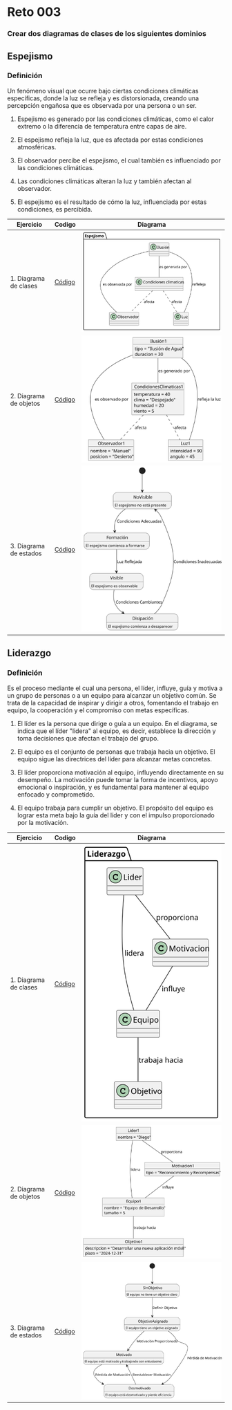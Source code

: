 # Reto 003

### Crear dos diagramas de clases de los siguientes dominios


## Espejismo

### Definición
Un fenómeno visual que ocurre bajo ciertas condiciones climáticas específicas, donde la luz se refleja y es distorsionada, creando una percepción engañosa que es observada por una persona o un ser.

1. Espejismo es generado por las condiciones climáticas, como el calor extremo o la diferencia de temperatura entre capas de aire.
   
2. El espejismo refleja la luz, que es afectada por estas condiciones atmosféricas.
   
3. El observador percibe el espejismo, el cual también es influenciado por las condiciones climáticas.
   
4. Las condiciones climáticas alteran la luz y también afectan al observador.

5. El espejismo es el resultado de cómo la luz, influenciada por estas condiciones, es percibida.


|Ejercicio|Codigo|Diagrama|
|-|-|:-:|
|1. Diagrama de clases| [Código](/entregas/garciaDiego/Ejercicio3/Espejismo.puml) |![](/entregas/garciaDiego/Imagenes/Ejercicio3/Espejismo.svg)
|2. Diagrama de objetos|[Código](/entregas/garciaDiego/Ejercicio3/EspejismoObjeto.puml)|![](/entregas/garciaDiego/Imagenes/Ejercicio3/EspejismoObjeto.svg)
|3. Diagrama de estados| [Código](/entregas/garciaDiego/Ejercicio3/EspejismoEstados.puml)|![](/entregas/garciaDiego/Imagenes/Ejercicio3/EspejismoEstados.svg)


## Liderazgo

### Definición
Es el proceso mediante el cual una persona, el líder, influye, guía y motiva a un grupo de personas o a un equipo para alcanzar un objetivo común. Se trata de la capacidad de inspirar y dirigir a otros, fomentando el trabajo en equipo, la cooperación y el compromiso con metas específicas.

1. El líder es la persona que dirige o guía a un equipo. En el diagrama, se indica que el líder "lidera" al equipo, es decir, establece la dirección y toma decisiones que afectan el trabajo del grupo.

2. El equipo es el conjunto de personas que trabaja hacia un objetivo. El equipo sigue las directrices del líder para alcanzar metas concretas.

3. El líder proporciona motivación al equipo, influyendo directamente en su desempeño. La motivación puede tomar la forma de incentivos, apoyo emocional o inspiración, y es fundamental para mantener al equipo enfocado y comprometido.

4. El equipo trabaja para cumplir un objetivo. El propósito del equipo es lograr esta meta bajo la guía del líder y con el impulso proporcionado por la motivación.

|Ejercicio|Codigo|Diagrama|
|-|-|:-:|
|1. Diagrama de clases| [Código](/entregas/garciaDiego/Ejercicio3/Liderazgo.puml) |![](/entregas/garciaDiego/Imagenes/Ejercicio3/Liderazgo.svg)
|2. Diagrama de objetos|[Código](/entregas/garciaDiego/Ejercicio3/LiderazgoObjeto.puml)|![](/entregas/garciaDiego/Imagenes/Ejercicio3/LiderazgoObjeto.svg)
|3. Diagrama de estados| [Código](/entregas/garciaDiego/Ejercicio3/LiderazgoEstados.puml)|![](/entregas/garciaDiego/Imagenes/Ejercicio3/LiderazgoEstados.svg)